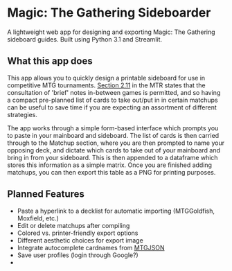 # Magic: The Gathering Sideboarder
A lightweight web app for designing and exporting Magic: The Gathering sideboard guides.
Built using Python 3.1 and Streamlit.

## What this app does
This app allows you to quickly design a printable sideboard for use in competitive MTG tournaments. [Section 2.11](https://blogs.magicjudges.org/rules/mtr2-11/) in the MTR states that the consultation of 'brief' notes in-between games is permitted, and so having a compact pre-planned list of cards to take out/put in in certain matchups can be useful to save time if you are expecting an assortment of different strategies. 

The app works through a simple form-based interface which prompts you to paste in your mainboard and sideboard. The list of cards is then carried through to the Matchup section, where you are then prompted to name your opposing deck, and dictate which cards to take out of your mainboard and bring in from your sideboard. This is then appended to a dataframe which stores this information as a simple matrix. Once you are finished adding matchups, you can then export this table as a PNG for printing purposes.

## Planned Features
- Paste a hyperlink to a decklist for automatic importing (MTGGoldfish, Moxfield, etc.)
- Edit or delete matchups after compiling
- Colored vs. printer-friendly export options
- Different aesthetic choices for export image
- Integrate autocomplete cardnames from [MTGJSON](https://mtgjson.com)
- Save user profiles (login through Google?)
- 
